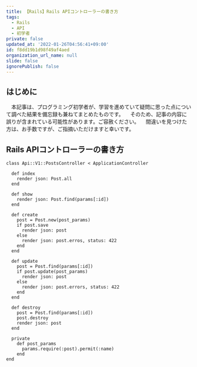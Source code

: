 ```yaml
---
title: 【Rails】Rails APIコントローラーの書き方
tags:
  - Rails
  - API
  - 初学者
private: false
updated_at: '2022-01-26T04:56:41+09:00'
id: f8dd19b1d98f49af4aed
organization_url_name: null
slide: false
ignorePublish: false
---
```

## はじめに
　本記事は、プログラミング初学者が、学習を進めていて疑問に思った点について調べた結果を備忘録も兼ねてまとめたものです。
　そのため、記事の内容に誤りが含まれている可能性があります。ご容赦ください。
　間違いを見つけた方は、お手数ですが、ご指摘いただけますと幸いです。

## Rails APIコントローラーの書き方

```posts_controller.
class Api::V1::PostsController < ApplicationController

  def index
    render json: Post.all
  end

  def show
    render json: Post.find(params[:id])
  end

  def create
    post = Post.new(post_params)
    if post.save
      render json: post
    else
      render json: post.erros, status: 422
    end
  end

  def update
    post = Post.find(params[:id])
    if post.update(post_params)
      render json: post
    else
      render json: post.errors, status: 422
    end
  end

  def destroy
    post = Post.find(params[:id])
    post.destroy
    render json: post
  end

  private
    def post_params
      params.require(:post).permit(:name)
    end
end

```
